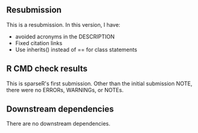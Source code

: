 ## Resubmission
This is a resubmission. In this version, I have:
* avoided acronyms in the DESCRIPTION
* Fixed citation links
* Use inherits() instead of == for class statements

## R CMD check results
This is sparseR's first submission.
Other than the initial submission NOTE,
there were no ERRORs, WARNINGs, or NOTEs.

## Downstream dependencies

There are no downstream dependencies.
